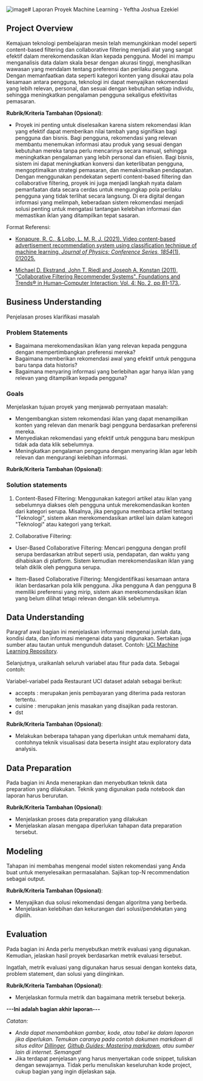 ![image](https://github.com/user-attachments/assets/fc3211d3-5ff9-4c94-91f5-b88178c402e6)# Laporan Proyek Machine Learning - Yeftha Joshua Ezekiel

## Project Overview

Kemajuan teknologi pembelajaran mesin telah memungkinkan model seperti content-based filtering dan collaborative filtering menjadi alat yang sangat efektif dalam merekomendasikan iklan kepada pengguna. Model ini mampu menganalisis data dalam skala besar dengan akurasi tinggi, menghasilkan wawasan yang mendalam tentang preferensi dan perilaku pengguna. Dengan memanfaatkan data seperti kategori konten yang disukai atau pola kesamaan antara pengguna, teknologi ini dapat menyajikan rekomendasi yang lebih relevan, personal, dan sesuai dengan kebutuhan setiap individu, sehingga meningkatkan pengalaman pengguna sekaligus efektivitas pemasaran.

**Rubrik/Kriteria Tambahan (Opsional)**:
- Proyek ini penting untuk diselesaikan karena sistem rekomendasi iklan yang efektif dapat memberikan nilai tambah yang signifikan bagi pengguna dan bisnis. Bagi pengguna, rekomendasi yang relevan membantu menemukan informasi atau produk yang sesuai dengan kebutuhan mereka tanpa perlu mencarinya secara manual, sehingga meningkatkan pengalaman yang lebih personal dan efisien. Bagi bisnis, sistem ini dapat meningkatkan konversi dan keterlibatan pengguna, mengoptimalkan strategi pemasaran, dan memaksimalkan pendapatan. Dengan menggunakan pendekatan seperti content-based filtering dan collaborative filtering, proyek ini juga menjadi langkah nyata dalam pemanfaatan data secara cerdas untuk mengungkap pola perilaku pengguna yang tidak terlihat secara langsung. Di era digital dengan informasi yang melimpah, keberadaan sistem rekomendasi menjadi solusi penting untuk mengatasi tantangan kelebihan informasi dan memastikan iklan yang ditampilkan tepat sasaran.

Format Referensi:
- [Konapure, R. C., & Lobo, L. M. R. J. (2021). Video content-based advertisement recommendation system using classification technique of machine learning. *Journal of Physics: Conference Series, 1854*(1), 012025.](https://doi.org/10.1088/1742-6596/1854/1/012025)

- [Michael D. Ekstrand, John T. Riedl and Joseph A. Konstan (2011), "Collaborative Filtering Recommender Systems", Foundations and Trends® in Human–Computer Interaction: Vol. 4: No. 2, pp 81-173.](http://dx.doi.org/10.1561/1100000009).

## Business Understanding

Penjelasan proses klarifikasi masalah

### Problem Statements

- Bagaimana merekomendasikan iklan yang relevan kepada pengguna dengan mempertimbangkan preferensi mereka?
- Bagaimana memberikan rekomendasi awal yang efektif untuk pengguna baru tanpa data historis?
- Bagaimana menyaring informasi yang berlebihan agar hanya iklan yang relevan yang ditampilkan kepada pengguna?

### Goals

Menjelaskan tujuan proyek yang menjawab pernyataan masalah:
- Mengembangkan sistem rekomendasi iklan yang dapat menampilkan konten yang relevan dan menarik bagi pengguna berdasarkan preferensi mereka.
- Menyediakan rekomendasi yang efektif untuk pengguna baru meskipun tidak ada data klik sebelumnya.
- Meningkatkan pengalaman pengguna dengan menyaring iklan agar lebih relevan dan mengurangi kelebihan informasi.

**Rubrik/Kriteria Tambahan (Opsional)**:

### Solution statements

1. Content-Based Filtering:
Menggunakan kategori artikel atau iklan yang sebelumnya diakses oleh pengguna untuk merekomendasikan konten dari kategori serupa. Misalnya, jika pengguna membaca artikel tentang "Teknologi", sistem akan merekomendasikan artikel lain dalam kategori "Teknologi" atau kategori yang terkait.

2. Collaborative Filtering:

- User-Based Collaborative Filtering:
Mencari pengguna dengan profil serupa berdasarkan atribut seperti usia, pendapatan, dan waktu yang dihabiskan di platform. Sistem kemudian merekomendasikan iklan yang telah diklik oleh pengguna serupa.

- Item-Based Collaborative Filtering:
Mengidentifikasi kesamaan antara iklan berdasarkan pola klik pengguna. Jika pengguna A dan pengguna B memiliki preferensi yang mirip, sistem akan merekomendasikan iklan yang belum dilihat tetapi relevan dengan klik sebelumnya.

## Data Understanding
Paragraf awal bagian ini menjelaskan informasi mengenai jumlah data, kondisi data, dan informasi mengenai data yang digunakan. Sertakan juga sumber atau tautan untuk mengunduh dataset. Contoh: [UCI Machine Learning Repository](https://archive.ics.uci.edu/ml/datasets/Restaurant+%26+consumer+data).

Selanjutnya, uraikanlah seluruh variabel atau fitur pada data. Sebagai contoh:  

Variabel-variabel pada Restaurant UCI dataset adalah sebagai berikut:
- accepts : merupakan jenis pembayaran yang diterima pada restoran tertentu.
- cuisine : merupakan jenis masakan yang disajikan pada restoran.
- dst

**Rubrik/Kriteria Tambahan (Opsional)**:
- Melakukan beberapa tahapan yang diperlukan untuk memahami data, contohnya teknik visualisasi data beserta insight atau exploratory data analysis.

## Data Preparation
Pada bagian ini Anda menerapkan dan menyebutkan teknik data preparation yang dilakukan. Teknik yang digunakan pada notebook dan laporan harus berurutan.

**Rubrik/Kriteria Tambahan (Opsional)**: 
- Menjelaskan proses data preparation yang dilakukan
- Menjelaskan alasan mengapa diperlukan tahapan data preparation tersebut.

## Modeling
Tahapan ini membahas mengenai model sisten rekomendasi yang Anda buat untuk menyelesaikan permasalahan. Sajikan top-N recommendation sebagai output.

**Rubrik/Kriteria Tambahan (Opsional)**: 
- Menyajikan dua solusi rekomendasi dengan algoritma yang berbeda.
- Menjelaskan kelebihan dan kekurangan dari solusi/pendekatan yang dipilih.

## Evaluation
Pada bagian ini Anda perlu menyebutkan metrik evaluasi yang digunakan. Kemudian, jelaskan hasil proyek berdasarkan metrik evaluasi tersebut.

Ingatlah, metrik evaluasi yang digunakan harus sesuai dengan konteks data, problem statement, dan solusi yang diinginkan.

**Rubrik/Kriteria Tambahan (Opsional)**: 
- Menjelaskan formula metrik dan bagaimana metrik tersebut bekerja.

**---Ini adalah bagian akhir laporan---**

_Catatan:_
- _Anda dapat menambahkan gambar, kode, atau tabel ke dalam laporan jika diperlukan. Temukan caranya pada contoh dokumen markdown di situs editor [Dillinger](https://dillinger.io/), [Github Guides: Mastering markdown](https://guides.github.com/features/mastering-markdown/), atau sumber lain di internet. Semangat!_
- Jika terdapat penjelasan yang harus menyertakan code snippet, tuliskan dengan sewajarnya. Tidak perlu menuliskan keseluruhan kode project, cukup bagian yang ingin dijelaskan saja.

